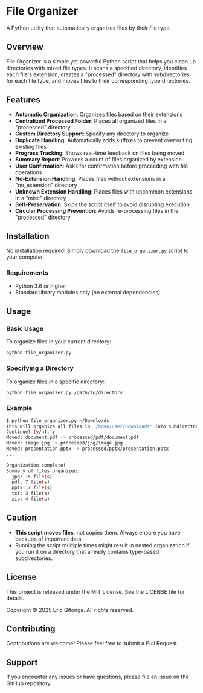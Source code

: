 # File Organizer

A Python utility that automatically organizes files by their file type.

## Overview

File Organizer is a simple yet powerful Python script that helps you clean up directories with mixed file types. It scans a specified directory, identifies each file's extension, creates a "processed" directory with subdirectories for each file type, and moves files to their corresponding type directories.

## Features

- **Automatic Organization**: Organizes files based on their extensions
- **Centralized Processed Folder**: Places all organized files in a "processed" directory
- **Custom Directory Support**: Specify any directory to organize
- **Duplicate Handling**: Automatically adds suffixes to prevent overwriting existing files
- **Progress Tracking**: Shows real-time feedback on files being moved
- **Summary Report**: Provides a count of files organized by extension
- **User Confirmation**: Asks for confirmation before proceeding with file operations
- **No-Extension Handling**: Places files without extensions in a "no_extension" directory
- **Unknown Extension Handling**: Places files with uncommon extensions in a "misc" directory
- **Self-Preservation**: Skips the script itself to avoid disrupting execution
- **Circular Processing Prevention**: Avoids re-processing files in the "processed" directory

## Installation

No installation required! Simply download the `file_organizer.py` script to your computer.

### Requirements

- Python 3.6 or higher
- Standard library modules only (no external dependencies)

## Usage

### Basic Usage

To organize files in your current directory:

```bash
python file_organizer.py
```

### Specifying a Directory

To organize files in a specific directory:

```bash
python file_organizer.py /path/to/directory
```

### Example

```bash
$ python file_organizer.py ~/Downloads
This will organize all files in '/home/user/Downloads' into subdirectories by file type.
Continue? (y/n): y
Moved: document.pdf -> processed/pdf/document.pdf
Moved: image.jpg -> processed/jpg/image.jpg
Moved: presentation.pptx -> processed/pptx/presentation.pptx
...

Organization complete!
Summary of files organized:
  jpg: 15 file(s)
  pdf: 7 file(s)
  pptx: 2 file(s)
  txt: 3 file(s)
  zip: 4 file(s)
```

## Caution

- **This script moves files**, not copies them. Always ensure you have backups of important data.
- Running the script multiple times might result in nested organization if you run it on a directory that already contains type-based subdirectories.

## License

This project is released under the MIT License. See the LICENSE file for details.

Copyright © 2025 Eric Gitonga. All rights reserved.

## Contributing

Contributions are welcome! Please feel free to submit a Pull Request.

## Support

If you encounter any issues or have questions, please file an issue on the GitHub repository.
